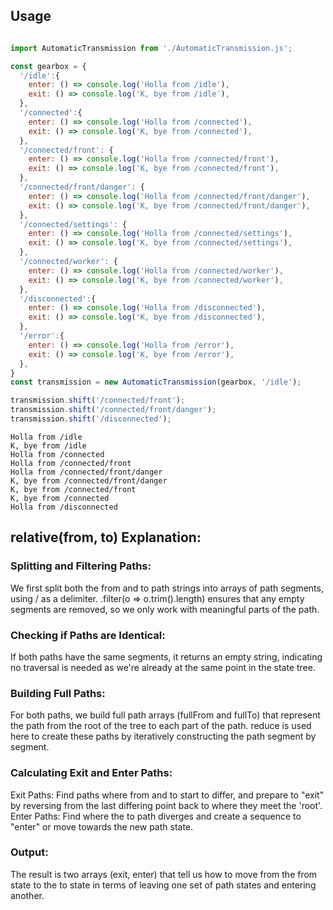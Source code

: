 ## Usage

```JavaScript

import AutomaticTransmission from './AutomaticTransmission.js';

const gearbox = {
  '/idle':{
    enter: () => console.log('Holla from /idle'),
    exit: () => console.log('K, bye from /idle'),
  },
  '/connected':{
    enter: () => console.log('Holla from /connected'),
    exit: () => console.log('K, bye from /connected'),
  },
  '/connected/front': {
    enter: () => console.log('Holla from /connected/front'),
    exit: () => console.log('K, bye from /connected/front'),
  },
  '/connected/front/danger': {
    enter: () => console.log('Holla from /connected/front/danger'),
    exit: () => console.log('K, bye from /connected/front/danger'),
  },
  '/connected/settings': {
    enter: () => console.log('Holla from /connected/settings'),
    exit: () => console.log('K, bye from /connected/settings'),
  },
  '/connected/worker': {
    enter: () => console.log('Holla from /connected/worker'),
    exit: () => console.log('K, bye from /connected/worker'),
  },
  '/disconnected':{
    enter: () => console.log('Holla from /disconnected'),
    exit: () => console.log('K, bye from /disconnected'),
  },
  '/error':{
    enter: () => console.log('Holla from /error'),
    exit: () => console.log('K, bye from /error'),
  },
}
const transmission = new AutomaticTransmission(gearbox, '/idle');

transmission.shift('/connected/front');
transmission.shift('/connected/front/danger');
transmission.shift('/disconnected');

```

```
Holla from /idle
K, bye from /idle
Holla from /connected
Holla from /connected/front
Holla from /connected/front/danger
K, bye from /connected/front/danger
K, bye from /connected/front
K, bye from /connected
Holla from /disconnected

```

## relative(from, to) Explanation:

### Splitting and Filtering Paths:
We first split both the from and to path strings into arrays of path segments, using / as a delimiter.
.filter(o => o.trim().length) ensures that any empty segments are removed, so we only work with meaningful parts of the path.

### Checking if Paths are Identical:
If both paths have the same segments, it returns an empty string, indicating no traversal is needed as we're already at the same point in the state tree.

### Building Full Paths:
For both paths, we build full path arrays (fullFrom and fullTo) that represent the path from the root of the tree to each part of the path.
reduce is used here to create these paths by iteratively constructing the path segment by segment.

### Calculating Exit and Enter Paths:
Exit Paths: Find paths where from and to start to differ, and prepare to "exit" by reversing from the last differing point back to where they meet the 'root'.
Enter Paths: Find where the to path diverges and create a sequence to "enter" or move towards the new path state.

### Output:
The result is two arrays (exit, enter) that tell us how to move from the from state to the to state in terms of leaving one set of path states and entering another.
